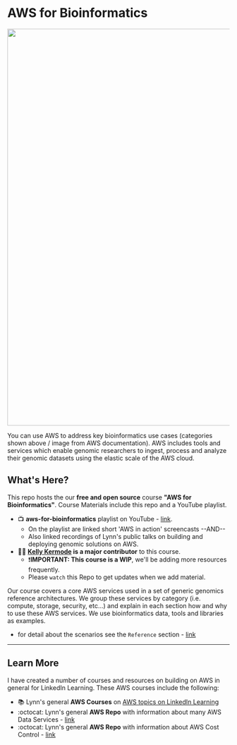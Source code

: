# AWS for Bioinformatics

<img src="https://github.com/lynnlangit/aws-for-bioinformatics/blob/main/7_REF_Info/images/aws-genomics.png" width=900>

You can use AWS to address key bioinformatics use cases (categories shown above / image from AWS documentation).  AWS includes tools and services which enable genomic researchers to ingest, process and analyze their genomic datasets using the elastic scale of the AWS cloud. 

## What's Here?

This repo hosts the our **free and open source** course **"AWS for Bioinformatics"**.  Course Materials include this repo and a YouTube playlist. 
- 📺 **aws-for-bioinformatics** playlist on YouTube - [link](https://www.youtube.com/playlist?list=PL4Q4HssKcxYt48KtjpILjwTT-6s-zziDj). 
  - On the playlist are linked short 'AWS in action' screencasts --AND--
  - Also linked recordings of Lynn's public talks on building and deploying genomic solutions on AWS.
- 👩‍💻 **[Kelly Kermode](https://github.com/kellykermode) is a major contributor** to this course. 
  - ❗**IMPORTANT: This course is a WIP**, we'll be adding more resources frequently. 
  - Please `watch` this Repo to get updates when we add material.

Our course covers a core AWS services used in a set of generic genomics reference architectures. We group these services by category (i.e. compute, storage, security, etc...) and explain in each section how and why to use these AWS services. We use bioinformatics data, tools and libraries as examples.
  - for detail about the scenarios see the `Reference` section - [link](https://github.com/lynnlangit/aws-for-bioinformatics/tree/main/7_REF_Info)

---

## Learn More

I have created a number of courses and resources on building on AWS in general for LinkedIn Learning. These AWS courses include the following:  
- 📚 Lynn's general **AWS Courses** on [AWS topics on LinkedIn Learning](https://www.linkedin.com/learning/instructors/lynn-langit)
- :octocat: Lynn's general **AWS Repo** with information about many AWS Data Services - [link](https://github.com/lynnlangit/Hello-AWS-Data-Services)
- :octocat: Lynn's general **AWS Repo** with information about AWS Cost Control - [link](https://github.com/lynnlangit/aws-cost-control)



